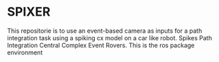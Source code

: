 # SPIXER
This repositorie is to use an event-based camera as inputs for a path integration task using a spiking cx model on a car like robot. Spikes Path Integration Central Complex Event Rovers.
This is the ros package environment
